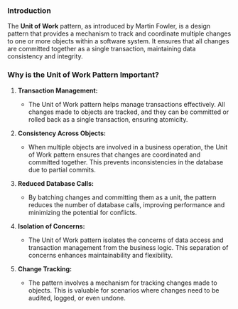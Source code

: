 ### Introduction

The **Unit of Work** pattern, as introduced by Martin Fowler, is a design pattern that provides a mechanism to track and coordinate multiple changes to one or more objects within a software system. It ensures that all changes are committed together as a single transaction, maintaining data consistency and integrity.

### Why is the Unit of Work Pattern Important?

1. **Transaction Management:**
   - The Unit of Work pattern helps manage transactions effectively. All changes made to objects are tracked, and they can be committed or rolled back as a single transaction, ensuring atomicity.

2. **Consistency Across Objects:**
   - When multiple objects are involved in a business operation, the Unit of Work pattern ensures that changes are coordinated and committed together. This prevents inconsistencies in the database due to partial commits.

3. **Reduced Database Calls:**
   - By batching changes and committing them as a unit, the pattern reduces the number of database calls, improving performance and minimizing the potential for conflicts.

4. **Isolation of Concerns:**
   - The Unit of Work pattern isolates the concerns of data access and transaction management from the business logic. This separation of concerns enhances maintainability and flexibility.

5. **Change Tracking:**
   - The pattern involves a mechanism for tracking changes made to objects. This is valuable for scenarios where changes need to be audited, logged, or even undone.
